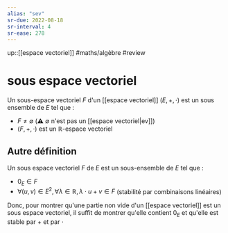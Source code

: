```yaml
---
alias: "sev"
sr-due: 2022-08-18
sr-interval: 4
sr-ease: 278
---
```

up::[[espace vectoriel]]
#maths/algèbre #review 
# sous espace vectoriel
Un sous-espace vectoriel $F$ d'un [[espace vectoriel]] $(E, +, \cdot)$ est un sous ensemble de $E$ tel que :
 - $F\neq\emptyset$ (⚠️ $\emptyset$ n'est pas un [[espace vectoriel|ev]]) 
 - $(F,+,\cdot)$ est un $\mathbb R$-espace vectoriel


## Autre définition
Un sous espace vectoriel $F$ de $E$ est un sous-ensemble de $E$ tel que :
 - $0_E \in F$
 - $\forall (u,v)\in E^2, \forall \lambda \in \mathbb R, \lambda \cdot u + v \in F$ (stabilité par combinaisons linéaires)

Donc, pour montrer qu'une partie non vide d'un [[espace vectoriel]] est un sous espace vectoriel, il suffit de montrer qu'elle contient $0_{E}$ et qu'elle est stable par $+$ et par $\cdot$

